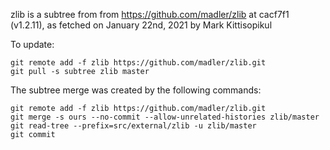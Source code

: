 zlib is a subtree from from https://github.com/madler/zlib at cacf7f1 (v1.2.11), as fetched on January 22nd, 2021 by Mark Kittisopikul

To update:
```
git remote add -f zlib https://github.com/madler/zlib.git
git pull -s subtree zlib master
```

The subtree merge was created by the following commands:
```
git remote add -f zlib https://github.com/madler/zlib.git
git merge -s ours --no-commit --allow-unrelated-histories zlib/master
git read-tree --prefix=src/external/zlib -u zlib/master
git commit
```
